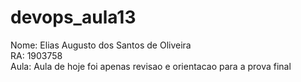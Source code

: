 # devops_aula13  
Nome: Elias Augusto dos Santos de Oliveira  
RA: 1903758  
Aula: Aula de hoje foi apenas revisao e orientacao para a prova final  
